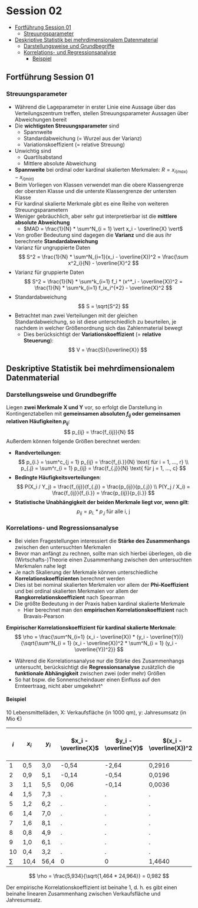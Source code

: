 # Session 02

<!-- @import "[TOC]" {cmd="toc" depthFrom=2 depthTo=6 orderedList=false} -->
<!-- code_chunk_output -->

* [Fortführung Session 01](#fortführung-session-01)
	* [Streuungsparameter](#streuungsparameter)
* [Deskriptive Statistik bei mehrdimensionalem Datenmaterial](#deskriptive-statistik-bei-mehrdimensionalem-datenmaterial)
	* [Darstellungsweise und Grundbegriffe](#darstellungsweise-und-grundbegriffe)
	* [Korrelations- und Regressionsanalyse](#korrelations-und-regressionsanalyse)
		* [Beispiel](#beispiel)

<!-- /code_chunk_output -->

## Fortführung Session 01

### Streuungsparameter
* Während die Lageparameter in erster Linie eine Aussage über das Verteilungszentrum treffen, stellen Streuungsparameter Aussagen über Abweichungen bereit
* Die **wichtigsten Streuungsparameter** sind
  * Spannweite
  * Standardabweichung (= Wurzel aus der Varianz)
  * Variationskoeffizient (= relative Streuung)
* Unwichtig sind
  * Quartilsabstand
  * Mittlere absolute Abweichung
* **Spannweite** bei ordinal oder kardinal skalierten Merkmalen: $R = x_{i(max)} - x_{i(min)}$
* Beim Vorliegen von Klassen verwendet man die obere Klassengrenze der obersten Klasse und die unterste Klassengrenze der untersten Klasse
* Für kardinal skalierte Merkmale gibt es eine Reihe von weiteren Streuungsparametern
* Weniger gebräuchlich, aber sehr gut interpretierbar ist die **mittlere absolute Abweichung**
  * $MAD = \frac{1}{N} * \sum^N_{i = 1} \vert x_i - \overline{X} \vert$
* Von großer Bedeutung sind dagegen die **Varianz** und die aus ihr berechnete **Standardabweichung**
* Varianz für ungruppierte Daten
$$
S^2 = \frac{1}{N} * \sum^N_{i=1}(x_i - \overline{X})^2 = \frac{\sum x^2_i}{N} - \overline{X}^2
$$
* Varianz für gruppierte Daten
$$
S^2 = \frac{1}{N} * \sum^k_{i=1} f_i * (x^*_i - \overline{X})^2 = \frac{1}{N} * \sum^k_{i=1} f_ix_i^{*2} - \overline{X}^2
$$
* Standardabweichung
$$
S = \sqrt{S^2}
$$
* Betrachtet man zwei Verteilungen mit der gleichen Standardabweichung, so ist diese unterschiedlich zu beurteilen, je nachdem in welcher Größenordnung sich das Zahlenmaterial bewegt
  * Dies berücksichtigt der **Variationskoeffizient** (= **relative Steuerung**):
$$
V = \frac{S}{\overline{X}}
$$

## Deskriptive Statistik bei mehrdimensionalem Datenmaterial
### Darstellungsweise und Grundbegriffe
Liegen **zwei Merkmale X und Y** vor, so erfolgt die Darstellung in Kontingenztabellen mit **gemeinsamen absoluten $f_{ij}$ oder gemeinsamen relativen Häufigkeiten $p_{ij}$**:
$$
p_{ij} = \frac{f_{ij}}{N}
$$
Außerdem können folgende Größen berechnet werden:
* **Randverteilungen**:
$$
p_{i.} = \sum^c_{j = 1} p_{ij} = \frac{f_{i.}}{N} \text{ für i = 1, ..., r} \\
p_{.j} = \sum^r_{i = 1} p_{ij} = \frac{f_{.j}}{N} \text{ für j = 1, ..., c}
$$
* **Bedingte Häufigkeitsverteilungen**:
$$
P(X_i / Y_j) = \frac{f_{ij}}{f_{.j}} = \frac{p_{ij}}{p_{.j}} \\
P(Y_j / X_i) = \frac{f_{ij}}{f_{i.}} = \frac{p_{ij}}{p_{i.}}
$$
* **Statistische Unabhängigkeit der beiden Merkmale liegt vor, wenn gilt**:
$$
p_{ij} = p_{i.} * p_{.j} \text{ für alle i, j}
$$

### Korrelations- und Regressionsanalyse
* Bei vielen Fragestellungen interessiert die **Stärke des Zusammenhangs** zwischen den untersuchten Merkmalen
* Bevor man anfängt zu rechnen, sollte man sich hierbei überlegen, ob die (Wirtschafts-)Theorie einen Zusammenhang zwischen den untersuchten Merkmalen nahe legt
* Je nach Skalierung der Merkmale können unterschiedliche **Korrelationskoeffizienten** berechnet werden
* Dies ist bei nominal skalierten Merkmalen vor allem der **Phi-Koeffizient** und bei ordinal skalierten Merkmalen vor allem der **Rangkorrelationskoeffizient** nach Spearman
* Die größte Bedeutung in der Praxis haben kardinal skalierte Merkmale
  * Hier berechnet man den **empirischen Korrelationskoeffizient** nach Bravais-Pearson

**Empirischer Korrelationskoeffizient für kardinal skalierte Merkmale**:
$$
\rho = \frac{\sum^N_{i=1} (x_i - \overline{X}) * (y_i - \overline{Y})}{\sqrt{\sum^N_{i = 1} (x_i - \overline{X})^2 * \sum^N_{i = 1} (y_i - \overline{Y})^2}}
$$
* Während die Korrelationsanalyse nur die Stärke des Zusammenhangs untersucht, berücksichtigt die **Regressionsanalyse** zusätzlich die **funktionale Abhängigkeit** zwischen zwei (oder mehr) Größen
* So hat bspw. die Sonnenscheindauer einen Einfluss auf den Ernteertraag, nicht aber umgekehrt^

#### Beispiel
10 Lebensmittelläden, X: Verkaufsfläche (in 1000 qm), y: Jahresumsatz (in Mio €)

|$i$|$x_i$|$y_i$|$x_i - \overline{X}$|$y_i - \overline{Y}$|$(x_i - \overline{X})^2$|$(y_i - \overline{Y})^2$|$(x_i - \overline{X}) * (y_i - \overline{Y})$|
|-|-|-|-|-|-|-|-|
|1      |0,5  |3,0  |-0,54|-2,64|0,2916 |6,9696 | 1,4256|
|2      |0,9  |5,1  |-0,14|-0,54|0,0196 |0,2916 | 0,0756|
|3      |1,1  |5,5  | 0,06|-0,14|0,0036 |0,0196 |-0,0084|
|4      |1,5  |7,3  |.    |.    |.      |.      |.      |
|5      |1,2  |6,2  |.    |.    |.      |.      |.      |
|6      |1,4  |7,0  |.    |.    |.      |.      |.      |
|7      |1,6  |8,1  |.    |.    |.      |.      |.      |
|8      |0,8  |4,9  |.    |.    |.      |.      |.      |
|9      |1,0  |6,1  |.    |.    |.      |.      |.      |
|10     |0,4  |3,2  |.    |.    |.      |.      |.      |
|$\sum$ |10,4 |56,4 |0    |0    |1,4640 |24,9640|5,934  |

$$
\rho = \frac{5,934}{\sqrt{1,464 * 24,964}} = 0,982
$$

Der empirische Korrelationskoeffizient ist beinahe $1$, d. h. es gibt einen beinahe linearen Zusammenhang zwischen Verkaufsfläche und Jahresumsatz.